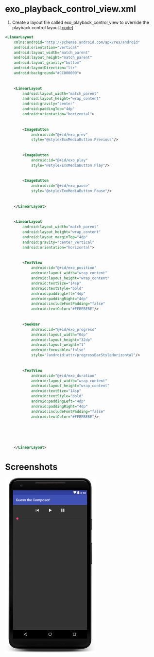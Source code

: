 # exo_playback_control_view.xml
1. Create a layout file called exo_playback_control_view to override the playback control layout.[[code][1]]
```xml
<LinearLayout
    xmlns:android="http://schemas.android.com/apk/res/android"
    android:orientation="vertical"
    android:layout_width="match_parent"
    android:layout_height="match_parent"
    android:layout_gravity="bottom"
    android:layoutDirection="ltr"
    android:background="#CC000000">


    <LinearLayout
        android:layout_width="match_parent"
        android:layout_height="wrap_content"
        android:gravity="center"
        android:paddingTop="4dp"
        android:orientation="horizontal">


        <ImageButton
            android:id="@+id/exo_prev"
            style="@style/ExoMediaButton.Previous"/>


        <ImageButton
            android:id="@+id/exo_play"
            style="@style/ExoMediaButton.Play"/>


        <ImageButton
            android:id="@+id/exo_pause"
            style="@style/ExoMediaButton.Pause"/>


    </LinearLayout>


    <LinearLayout
        android:layout_width="match_parent"
        android:layout_height="wrap_content"
        android:layout_marginTop="4dp"
        android:gravity="center_vertical"
        android:orientation="horizontal">


        <TextView
            android:id="@+id/exo_position"
            android:layout_width="wrap_content"
            android:layout_height="wrap_content"
            android:textSize="14sp"
            android:textStyle="bold"
            android:paddingLeft="4dp"
            android:paddingRight="4dp"
            android:includeFontPadding="false"
            android:textColor="#FFBEBEBE"/>


        <SeekBar
            android:id="@+id/exo_progress"
            android:layout_width="0dp"
            android:layout_height="32dp"
            android:layout_weight="1"
            android:focusable="false"
            style="?android:attr/progressBarStyleHorizontal"/>


        <TextView
            android:id="@+id/exo_duration"
            android:layout_width="wrap_content"
            android:layout_height="wrap_content"
            android:textSize="14sp"
            android:textStyle="bold"
            android:paddingLeft="4dp"
            android:paddingRight="4dp"
            android:includeFontPadding="false"
            android:textColor="#FFBEBEBE"/>





    </LinearLayout>
```

# Screenshots
<img src="screenshots/screenshot1.png" width="300">



[1]: https://github.com/aaroncrutchfield/AdvancedAndroid_ClassicalMusicQuiz/blob/b513a1da9a803e065b38b256e271587e14d3f7d6/app/src/main/res/layout/exo_playback_control_view.xml#L4-L73



